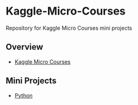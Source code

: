 # Kaggle-Micro-Courses
Repository for Kaggle Micro Courses mini projects

## Overview
* [Kaggle Micro Courses](https://www.kaggle.com/learn/overview)

## Mini Projects
* [Python](https://github.com/mikepatel/Kaggle-Micro-Courses/tree/master/Python)
